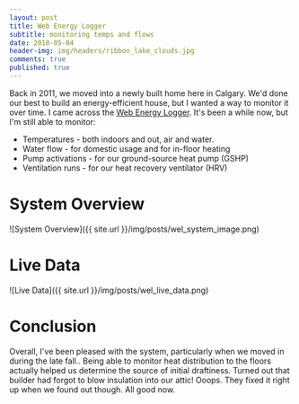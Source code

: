 ```yaml
---
layout: post
title: Web Energy Logger
subtitle: monitoring temps and flows
date: 2018-05-04
header-img: img/headers/ribbon_lake_clouds.jpg
comments: true
published: true
---
```


Back in 2011, we moved into a newly built home here in Calgary.  We'd done our best to build an energy-efficient house, but I wanted a way to monitor it over time.  I came across the [Web Energy Logger](http://welserver.com/).  It's been a while now, but I'm still able to monitor:
* Temperatures - both indoors and out, air and water.
* Water flow - for domestic usage and for in-floor heating
* Pump activations - for our ground-source heat pump (GSHP)
* Ventilation runs - for our heat recovery ventilator (HRV)

# System Overview
![System Overview]({{ site.url }}/img/posts/wel_system_image.png)

# Live Data
![Live Data]({{ site.url }}/img/posts/wel_live_data.png) 

# Conclusion
Overall, I've been pleased with the system, particularly when we moved in during the late fall..  Being able to monitor heat distribution to the floors actually helped us determine the source of initial draftiness.  Turned out that builder had forgot to blow insulation into our attic!  Ooops.  They fixed it right up when we found out though.  All good now.
